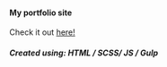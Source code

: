 #### My portfolio site

Check it out <a href="https://pecko95.github.io/Portfolio" target="_blank">here!</a>

##### Created using: HTML / SCSS/ JS / Gulp